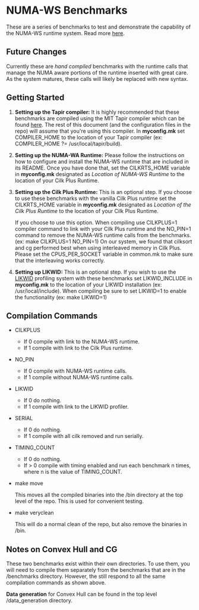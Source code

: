 # NUMA-WS Benchmarks

These are a series of benchmarks to test and demonstrate the capability of the
NUMA-WS runtime system. Read more [here](https://arxiv.org/abs/1806.11128).

## Future Changes
Currently these are *hand compiled* benchmarks with the runtime calls that manage
the NUMA aware portions of the runtime inserted with great care. As the system
matures, these calls will likely be replaced with new syntax.

## Getting Started
1. **Setting up the Tapir compiler:** It is highly recommended that these benchmarks
are compiled using the MIT Tapir compiler which can be found
[here](http://cilk.mit.edu/download/). The rest of this document (and the configuration
files in the repo) will assume that you're using this compiler. In **myconfig.mk**
set COMPILER_HOME to the location of your Tapir compiler
(ex: COMPILER_HOME ?= /usr/local/tapir/build).

2. **Setting up the NUMA-WA Runtime:** Please follow the instructions on how to
configure and install the NUMA-WS runtime that are included in its README. Once
you have done that, set the CILKRTS_HOME variable in **myconfig.mk** designated
as *Location of NUMA-WS Runtime* to the location of your Cilk Plus Runtime.

3. **Setting up the Cilk Plus Runtime:** This is an optional step. If you choose
to use these benchmarks with the vanilla Cilk Plus runtime set the CILKRTS_HOME
variable in **myconfig.mk** designated as *Location of the Cilk Plus Runtime* to
the location of your Cilk Plus Runtime.

    If you choose to use this option. When compiling use CILKPLUS=1 compiler command
to link with your Cilk Plus runtime and the NO_PIN=1 command to remove the NUMA-WS
runtime calls from the benchmarks. (ex: make CILKPLUS=1 NO_PIN=1) On our system, we found that cilksort and cg performed best when using interleaved
memory in Cilk Plus. Please set the CPUS_PER_SOCKET variable in common.mk to
make sure that the interleaving works correctly.

4. **Setting up LIKWID:** This is an optional step. If you wish to use the
[LIKWID](https://github.com/RRZE-HPC/likwid) profiling system with these benchmarks
set LIKWID_INCLUDE in **myconfig.mk** to the location of your LIKWID installation
(ex: /usr/local/include). When compiling be sure to set LIKWID=1 to enable the
functionality (ex: make LIKWID=1)

## Compilation Commands
- CILKPLUS
    - If 0 compile with link to the NUMA-WS runtime.
    - If 1 compile with link to the Cilk Plus runtime.
- NO_PIN
    - If 0 compile with NUMA-WS runtime calls.
    - If 1 compile without NUMA-WS runtime calls.
- LIKWID
    - If 0 do nothing.
    - If 1 compile with link to the LIKWID profiler.
- SERIAL
    - If 0 do nothing.
    - If 1 compile with all cilk removed and run serially.
- TIMING_COUNT
    - If 0 do nothing.
    - If > 0 compile with timing enabled and run each benchmark n times, where
    n is the value of TIMING_COUNT.
- make move

    This moves all the compiled binaries into the /bin directory at the top level of the repo. This is used for convenient testing.

- make veryclean

    This will do a normal clean of the repo, but also remove the binaries in /bin.

## Notes on Convex Hull and CG
These two benchmarks exist within their own directories. To use them, you will
need to compile them separately from the benchmarks that are in the /benchmarks
directory. However, the still respond to all the same compilation commands as shown
above.

**Data generation** for Convex Hull can be found in the top level /data_generation
directory.
